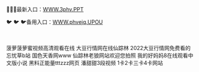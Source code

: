 <p>
	🦩🦩🦩最新入口：<a href="http://www.baidu.com/link?url=6MA2SWnO3Raqke39an_0PUxosM6ZrUGzi1BN9tNnlPW&wd">WWW.3phv.PPT</a> 
	<p>
		🐦
🐦
🐦备用入口：<a href="http://www.baidu.com/link?url=6MA2SWnO3Raqke39an_0PUxosM6ZrUGzi1BN9tNnlPW&wd">WWW.phvejq.UPOU</a> 
	</p>
	<p>
		<br />
	</p>
	<p>
		菠萝菠萝蜜视频高清观看在线
大豆行情网在线仙踪林
2022大豆行情网免费看的
忘忧草b站
国色天香网www
仙踪林老狼网站欢迎您拍照
我的好妈妈8在线观看中文版小说
黑料正能量tttzzz网页
潘甜甜3段视频
1卡2卡三卡4卡网站
	</p>

